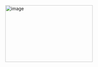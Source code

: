 <img width="275" height="179" alt="image" src="https://github.com/user-attachments/assets/c1c7443f-4b1c-4173-95e2-98a0e788c05c" />
